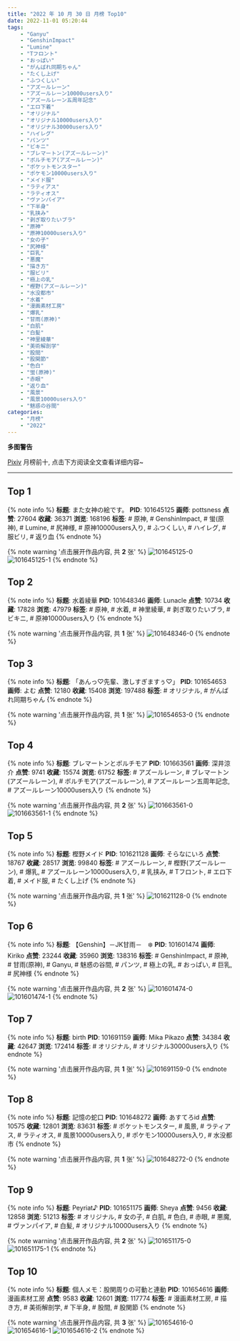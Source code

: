 ```yaml
---
title: "2022 年 10 月 30 日 月榜 Top10"
date: 2022-11-01 05:20:44
tags:
    - "Ganyu"
    - "GenshinImpact"
    - "Lumine"
    - "Tフロント"
    - "おっぱい"
    - "がんばれ同期ちゃん"
    - "たくし上げ"
    - "ふつくしい"
    - "アズールレーン"
    - "アズールレーン10000users入り"
    - "アズールレーン五周年記念"
    - "エロ下着"
    - "オリジナル"
    - "オリジナル10000users入り"
    - "オリジナル30000users入り"
    - "ハイレグ"
    - "パンツ"
    - "ビキニ"
    - "ブレマートン(アズールレーン)"
    - "ボルチモア(アズールレーン)"
    - "ポケットモンスター"
    - "ポケモン10000users入り"
    - "メイド服"
    - "ラティアス"
    - "ラティオス"
    - "ヴァンパイア"
    - "下半身"
    - "乳挟み"
    - "剥ぎ取りたいブラ"
    - "原神"
    - "原神10000users入り"
    - "女の子"
    - "尻神様"
    - "巨乳"
    - "悪魔"
    - "描き方"
    - "服ビリ"
    - "極上の乳"
    - "樫野(アズールレーン)"
    - "水没都市"
    - "水着"
    - "漫画素材工房"
    - "爆乳"
    - "甘雨(原神)"
    - "白肌"
    - "白髪"
    - "神里綾華"
    - "美術解剖学"
    - "股間"
    - "股関節"
    - "色白"
    - "蛍(原神)"
    - "赤眼"
    - "返り血"
    - "風景"
    - "風景10000users入り"
    - "魅惑の谷間"
categories:
    - "月榜"
    - "2022"
---
```


<i class="fa fa-triangle-exclamation"></i>**多图警告**<i class="fa fa-triangle-exclamation"></i>

[Pixiv](https://www.pixiv.net/) 月榜前十, 点击下方阅读全文查看详细内容~

<!-- more -->

---

## Top 1

{% note info %}
**标题**: また女神の絵です。
**PID**: 101645125 **画师**: pottsness
**点赞**: 27604 **收藏**: 36371 **浏览**: 168196
**标签**: # 原神, # GenshinImpact, # 蛍(原神), # Lumine, # 尻神様, # 原神10000users入り, # ふつくしい, # ハイレグ, # 服ビリ, # 返り血
{% endnote %}

{% note warning '点击展开作品内容, 共 **2** 张' %}
![101645125-0](https://i.pixiv.re/img-original/img/2022/10/02/23/30/33/101645125_p0.jpg)
![101645125-1](https://i.pixiv.re/img-original/img/2022/10/02/23/30/33/101645125_p1.jpg)
{% endnote %}

## Top 2

{% note info %}
**标题**: 水着綾華
**PID**: 101648346 **画师**: Lunacle
**点赞**: 10734 **收藏**: 17828 **浏览**: 47979
**标签**: # 原神, # 水着, # 神里綾華, # 剥ぎ取りたいブラ, # ビキニ, # 原神10000users入り
{% endnote %}

{% note warning '点击展开作品内容, 共 **1** 张' %}
![101648346-0](https://i.pixiv.re/img-original/img/2022/10/03/00/00/21/101648346_p0.jpg)
{% endnote %}

## Top 3

{% note info %}
**标题**: 「あんっ♡先輩、激しすぎますぅ♡」
**PID**: 101654653 **画师**: よむ
**点赞**: 12180 **收藏**: 15408 **浏览**: 197488
**标签**: # オリジナル, # がんばれ同期ちゃん
{% endnote %}

{% note warning '点击展开作品内容, 共 **1** 张' %}
![101654653-0](https://i.pixiv.re/img-original/img/2022/10/03/08/03/42/101654653_p0.png)
{% endnote %}

## Top 4

{% note info %}
**标题**: ブレマートンとボルチモア
**PID**: 101663561 **画师**: 深井涼介
**点赞**: 9741 **收藏**: 15574 **浏览**: 61752
**标签**: # アズールレーン, # ブレマートン(アズールレーン), # ボルチモア(アズールレーン), # アズールレーン五周年記念, # アズールレーン10000users入り
{% endnote %}

{% note warning '点击展开作品内容, 共 **2** 张' %}
![101663561-0](https://i.pixiv.re/img-original/img/2022/10/03/19/40/14/101663561_p0.jpg)
![101663561-1](https://i.pixiv.re/img-original/img/2022/10/03/19/40/14/101663561_p1.jpg)
{% endnote %}

## Top 5

{% note info %}
**标题**: 樫野メイド
**PID**: 101621128 **画师**: そらなにいろ
**点赞**: 18767 **收藏**: 28517 **浏览**: 99840
**标签**: # アズールレーン, # 樫野(アズールレーン), # 爆乳, # アズールレーン10000users入り, # 乳挟み, # Tフロント, # エロ下着, # メイド服, # たくし上げ
{% endnote %}

{% note warning '点击展开作品内容, 共 **1** 张' %}
![101621128-0](https://i.pixiv.re/img-original/img/2022/10/02/00/00/21/101621128_p0.png)
{% endnote %}

## Top 6

{% note info %}
**标题**: 【Genshin】－JK甘雨－　❄️
**PID**: 101601474 **画师**: Kiriko
**点赞**: 23244 **收藏**: 35960 **浏览**: 138316
**标签**: # GenshinImpact, # 原神, # 甘雨(原神), # Ganyu, # 魅惑の谷間, # パンツ, # 極上の乳, # おっぱい, # 巨乳, # 尻神様
{% endnote %}

{% note warning '点击展开作品内容, 共 **2** 张' %}
![101601474-0](https://i.pixiv.re/img-original/img/2022/10/03/14/16/18/101601474_p0.png)
![101601474-1](https://i.pixiv.re/img-original/img/2022/10/03/14/16/18/101601474_p1.png)
{% endnote %}

## Top 7

{% note info %}
**标题**: birth
**PID**: 101691159 **画师**: Mika Pikazo
**点赞**: 34384 **收藏**: 42647 **浏览**: 172414
**标签**: # オリジナル, # オリジナル30000users入り
{% endnote %}

{% note warning '点击展开作品内容, 共 **1** 张' %}
![101691159-0](https://i.pixiv.re/img-original/img/2022/10/05/00/00/16/101691159_p0.png)
{% endnote %}

## Top 8

{% note info %}
**标题**: 記憶の蛇口
**PID**: 101648272 **画师**: あすてろid
**点赞**: 10575 **收藏**: 12801 **浏览**: 83631
**标签**: # ポケットモンスター, # 風景, # ラティアス, # ラティオス, # 風景10000users入り, # ポケモン10000users入り, # 水没都市
{% endnote %}

{% note warning '点击展开作品内容, 共 **1** 张' %}
![101648272-0](https://i.pixiv.re/img-original/img/2022/10/03/00/00/09/101648272_p0.png)
{% endnote %}

## Top 9

{% note info %}
**标题**: Peyriat♪
**PID**: 101651175 **画师**: Sheya
**点赞**: 9456 **收藏**: 12858 **浏览**: 51213
**标签**: # オリジナル, # 女の子, # 白肌, # 色白, # 赤眼, # 悪魔, # ヴァンパイア, # 白髪, # オリジナル10000users入り
{% endnote %}

{% note warning '点击展开作品内容, 共 **2** 张' %}
![101651175-0](https://i.pixiv.re/img-original/img/2022/10/03/01/58/49/101651175_p0.jpg)
![101651175-1](https://i.pixiv.re/img-original/img/2022/10/03/01/58/49/101651175_p1.jpg)
{% endnote %}

## Top 10

{% note info %}
**标题**: 個人メモ：股関周りの可動と連動
**PID**: 101654616 **画师**: 漫画素材工房
**点赞**: 9583 **收藏**: 12601 **浏览**: 117774
**标签**: # 漫画素材工房, # 描き方, # 美術解剖学, # 下半身, # 股間, # 股関節
{% endnote %}

{% note warning '点击展开作品内容, 共 **3** 张' %}
![101654616-0](https://i.pixiv.re/img-original/img/2022/10/03/08/00/02/101654616_p0.jpg)
![101654616-1](https://i.pixiv.re/img-original/img/2022/10/03/08/00/02/101654616_p1.jpg)
![101654616-2](https://i.pixiv.re/img-original/img/2022/10/03/08/00/02/101654616_p2.jpg)
{% endnote %}
